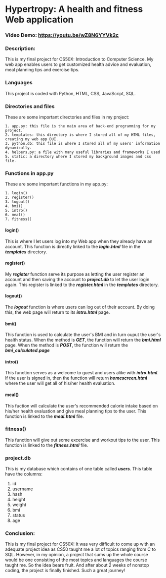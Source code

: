 # Hypertropy: A health and fitness Web application
### Video Demo:  https://youtu.be/wZ8N6YYVk2c
### Description:
This is my final project for CS50X: Introduction to Computer Science. My web app enables users to get customized health advice and evaluation, meal planning tips and exercise tips.

### Languages
This project is coded with Python, HTML, CSS, JavaScript, SQL.

### Directories and files
These are some important directories and files in my project:

    1. app.py: this file is the main area of back-end programming for my project.
    2. templates: this directory is where I stored all of my HTML files, creating my web app DUI.
    3. python.db: this file is where I stored all of my users' information dynamically.
    4. helpers.py: a file with many useful libraries and frameworks I used
    5. static: a directory where I stored my background images and css file.

### Functions in app.py
These are some important functions in my app.py:

    1. login()
    2. register()
    3. logout()
    4. bmi()
    5. intro()
    6. meal()
    7. fitness()

#### login()
This is where I let users log into my Web app when they already have an account. This function is directly linked to the ***login.html*** file in the ***templates*** directory.

#### register()
My ***register*** function serve its purpose as letting the user register an account and then saving the account to ***project.db*** to let the user login again. This register is linked to the ***register.html*** in the ***templates*** directory.

#### logout()
The ***logout*** function is where users can log out of their account. By doing this, the web page will return to its ***intro.html*** page.

#### bmi()
This function is used to calculate the user's BMI and in turn ouput the user's health status. When the method is ***GET***, the function will return the ***bmi.html*** page. When the method is ***POST***, the function will return the ***bmi_calculated.page***

#### intro()
This function serves as a welcome to guest and users alike with ***intro.html***. If the user is signed in, then the function will return ***homescreen.html*** where the user will get all of his/her health evaluation.

#### meal()
This fuction will calculate the user's recommended calorie intake based on his/her health evaluation and give meal planning tips to the user. This function is linked to the ***meal.html*** file.

### fitness()
This function will give out some excercise and workout tips to the user. This function is linked to the ***fitness.html*** file.

### project.db
This is my database which contains of one table called ***users***. This table have the columns:
1. id
2. username
3. hash
4. height
5. weight
6. bmi
7. status
8. age

### Conclusion:
This is my final project for CS50X! It was very difficult to come up with an adequate project idea as CS50 taught me a lot of topics ranging from C to SQL. However, in my opinion, a project that sums up the whole course would be one consisting of the most topics and languages the course taught me. So the idea bears fruit. And after about 2 weeks of nonstop coding, the project is finally finished. Such a great journey!
